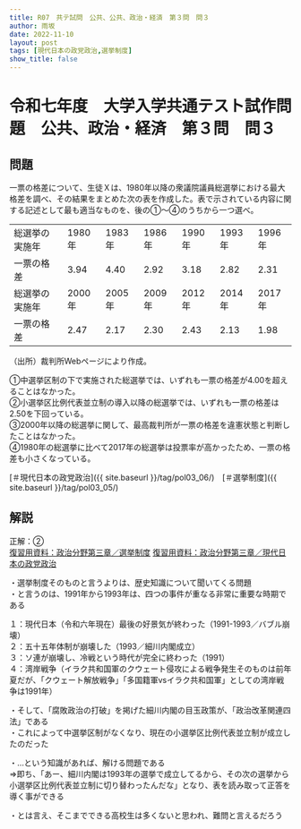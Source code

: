 ```yaml
---
title: R07　共テ試問　公共、公共、政治・経済　第３問　問３
author: 雨坂
date: 2022-11-10
layout: post
tags: [現代日本の政党政治,選挙制度]
show_title: false
---
```

  
# 令和七年度　大学入学共通テスト試作問題　公共、政治・経済　第３問　問３  

## 問題  
一票の格差について、生徒Ｘは、1980年以降の衆議院議員総選挙における最大格差を調べ、その結果をまとめた次の表を作成した。表で示されている内容に関する記述として最も適当なものを、後の①～④のうちから一つ選べ。  
  
|              |      |      |      |      |      |      |  
|--------------|------|------|------|------|------|------|  
|総選挙の実施年|1980年|1983年|1986年|1990年|1993年|1996年|  
|一票の格差    |3.94  |4.40  |2.92  |3.18  |2.82  |2.31  |  
|総選挙の実施年|2000年|2005年|2009年|2012年|2014年|2017年|  
|一票の格差    |2.47  |2.17  |2.30  |2.43  |2.13  |1.98  |  
  
（出所）裁判所Webページにより作成。  
  
①中選挙区制の下で実施された総選挙では、いずれも一票の格差が4.00を超えることはなかった。  
②小選挙区比例代表並立制の導入以降の総選挙では、いずれも一票の格差は2.50を下回っている。  
③2000年以降の総選挙に関して、最高裁判所が一票の格差を違憲状態と判断したことはなかった。  
④1980年の総選挙に比べて2017年の総選挙は投票率が高かったため、一票の格差も小さくなっている。  
  
[＃現代日本の政党政治]({{ site.baseurl }}/tag/pol03_06/)　[＃選挙制度]({{ site.baseurl }}/tag/pol03_05/)  
  
## 解説  
正解：②  
[復習用資料：政治分野第三章／選挙制度](https://teacheramesaka.github.io/highschoolpolitics/03_05.html)
[復習用資料：政治分野第三章／現代日本の政党政治](https://teacheramesaka.github.io/highschoolpolitics/03_06.html)
  
・選挙制度そのものと言うよりは、歴史知識について聞いてくる問題  
・と言うのは、1991年から1993年は、四つの事件が重なる非常に重要な時期である  
  
１：現代日本（令和六年現在）最後の好景気が終わった（1991-1993／バブル崩壊）  
２：五十五年体制が崩壊した（1993／細川内閣成立）  
３：ソ連が崩壊し、冷戦という時代が完全に終わった（1991）  
４：湾岸戦争（イラク共和国軍のクウェート侵攻による戦争発生そのものは前年夏だが、「クウェート解放戦争」「多国籍軍vsイラク共和国軍」としての湾岸戦争は1991年）  
  
・そして、「腐敗政治の打破」を掲げた細川内閣の目玉政策が、「政治改革関連四法」である  
・これによって中選挙区制がなくなり、現在の小選挙区比例代表並立制が成立したのだった  
  
・…という知識があれば、解ける問題である  
⇒即ち、「あー、細川内閣は1993年の選挙で成立してるから、その次の選挙から小選挙区比例代表並立制に切り替わったんだな」となり、表を読み取って正答を導く事ができる  
  
・とは言え、そこまでできる高校生は多くないと思われ、難問と言えるだろう  
